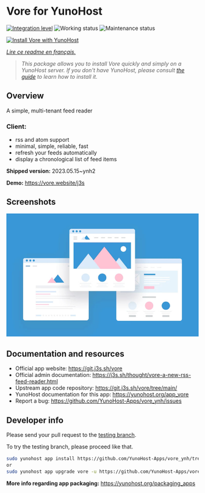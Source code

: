 <!--
N.B.: This README was automatically generated by https://github.com/YunoHost/apps/tree/master/tools/README-generator
It shall NOT be edited by hand.
-->

# Vore for YunoHost

[![Integration level](https://dash.yunohost.org/integration/vore.svg)](https://dash.yunohost.org/appci/app/vore) ![Working status](https://ci-apps.yunohost.org/ci/badges/vore.status.svg) ![Maintenance status](https://ci-apps.yunohost.org/ci/badges/vore.maintain.svg)

[![Install Vore with YunoHost](https://install-app.yunohost.org/install-with-yunohost.svg)](https://install-app.yunohost.org/?app=vore)

*[Lire ce readme en français.](./README_fr.md)*

> *This package allows you to install Vore quickly and simply on a YunoHost server.
If you don't have YunoHost, please consult [the guide](https://yunohost.org/#/install) to learn how to install it.*

## Overview

A simple, multi-tenant feed reader

### Client:

- rss and atom support
- minimal, simple, reliable, fast
- refresh your feeds automatically
- display a chronological list of feed items


**Shipped version:** 2023.05.15~ynh2

**Demo:** https://vore.website/j3s

## Screenshots

![Screenshot of Vore](./doc/screenshots/example.jpg)

## Documentation and resources

* Official app website: <https://git.j3s.sh/vore>
* Official admin documentation: <https://j3s.sh/thought/vore-a-new-rss-feed-reader.html>
* Upstream app code repository: <https://git.j3s.sh/vore/tree/main/>
* YunoHost documentation for this app: <https://yunohost.org/app_vore>
* Report a bug: <https://github.com/YunoHost-Apps/vore_ynh/issues>

## Developer info

Please send your pull request to the [testing branch](https://github.com/YunoHost-Apps/vore_ynh/tree/testing).

To try the testing branch, please proceed like that.

``` bash
sudo yunohost app install https://github.com/YunoHost-Apps/vore_ynh/tree/testing --debug
or
sudo yunohost app upgrade vore -u https://github.com/YunoHost-Apps/vore_ynh/tree/testing --debug
```

**More info regarding app packaging:** <https://yunohost.org/packaging_apps>
